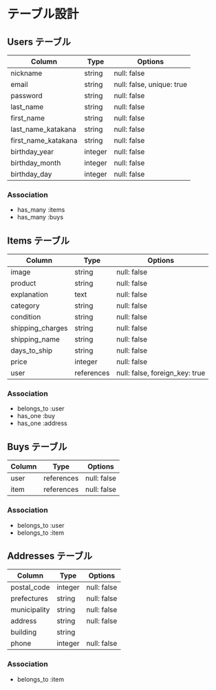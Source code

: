 # テーブル設計

## Users テーブル

| Column             | Type   | Options                  |
|--------------------|--------|--------------------------|
| nickname           | string | null: false              |
| email              | string | null: false, unique: true|
| password           | string | null: false              |
| last_name          | string | null: false              |
| first_name         | string | null: false              |
| last_name_katakana | string | null: false              |
| first_name_katakana| string | null: false              |
| birthday_year      | integer| null: false              |
| birthday_month     | integer| null: false              |
| birthday_day       | integer| null: false              |

### Association
 - has_many :items
 - has_many :buys

## Items テーブル

| Column           | Type       | Options                        |
|------------------|------------|--------------------------------|
| image            | string     | null: false                    |
| product          | string     | null: false                    |
| explanation      | text       | null: false                    |
| category         | string     | null: false                    |
| condition        | string     | null: false                    |
| shipping_charges | string     | null: false                    |
| shipping_name    | string     | null: false                    |
| days_to_ship     | string     | null: false                    |
| price            | integer    | null: false                    |
| user             | references | null: false, foreign_key: true |
### Association
 - belongs_to :user
 - has_one :buy
 - has_one :address

## Buys テーブル

|Column| Type       | Options     |
|------|------------|-------------|
| user | references | null: false |
| item | references | null: false |

### Association
 - belongs_to :user
 - belongs_to :item

## Addresses テーブル

| Column       | Type    | Options     |
|--------------|---------|-------------|
| postal_code  | integer | null: false |
| prefectures  | string  | null: false |
| municipality | string  | null: false |
| address      | string  | null: false |
| building     | string  |             |
| phone        | integer | null: false |

### Association
 - belongs_to :item